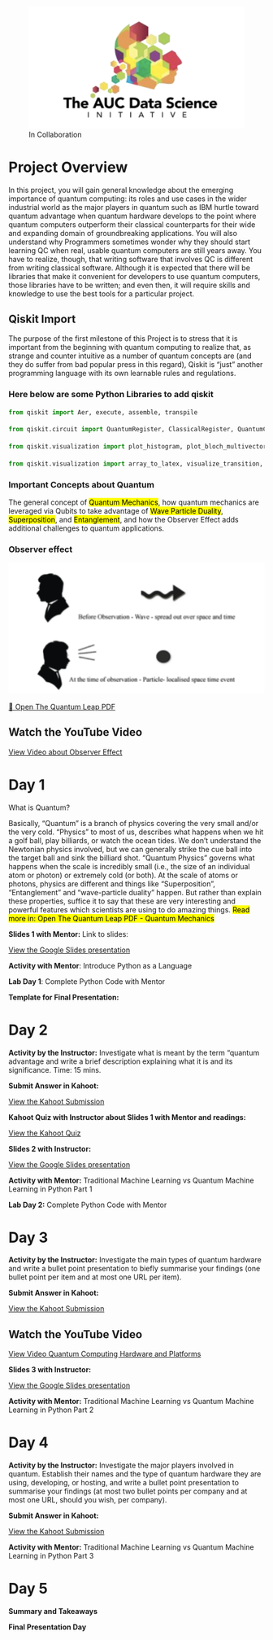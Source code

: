 <figure>
<img src="images/logo.png" alt="In Collaboration" />
<figcaption aria-hidden="true">In Collaboration</figcaption>
</figure>

# Project Overview

In this project, you will gain general knowledge about the emerging
importance of quantum computing: its roles and use cases in the wider
industrial world as the major players in quantum such as IBM hurtle
toward quantum advantage when quantum hardware develops to the point
where quantum computers outperform their classical counterparts for
their wide and expanding domain of groundbreaking applications. You will
also understand why Programmers sometimes wonder why they should start
learning QC when real, usable quantum computers are still years away.
You have to realize, though, that writing software that involves QC is
different from writing classical software. Although it is expected that
there will be libraries that make it convenient for developers to use
quantum computers, those libraries have to be written; and even then, it
will require skills and knowledge to use the best tools for a particular
project.

## Qiskit Import

The purpose of the first milestone of this Project is to stress that it
is important from the beginning with quantum computing to realize that,
as strange and counter intuitive as a number of quantum concepts are
(and they do suffer from bad popular press in this regard), Qiskit is
“just” another programming language with its own learnable rules and
regulations.

### Here below are some Python Libraries to add qiskit

``` python
from qiskit import Aer, execute, assemble, transpile

from qiskit.circuit import QuantumRegister, ClassicalRegister, QuantumCircuit

from qiskit.visualization import plot_histogram, plot_bloch_multivector, plot_bloch_vector, plot_state_qsphere, plot_state_city

from qiskit.visualization import array_to_latex, visualize_transition, circuit_drawer
```

### Important Concepts about Quantum

The general concept of <mark>Quantum Mechanics</mark>, how quantum
mechanics are leveraged via Qubits to take advantage of <mark>Wave
Particle Duality</mark>, <mark>Superposition</mark>, and
<mark>Entanglement</mark>, and how the Observer Effect adds additional
challenges to quantum applications.

### Observer effect

<img src="images/observer.png" width="700px" />

[📄 Open The Quantum Leap PDF](the-quantum-leap.pdf)

## Watch the YouTube Video

[View Video about Observer
Effect](https://www.youtube.com/watch?v=Rqh6CH1Hlvo)

# Day 1

What is Quantum?

Basically, “Quantum” is a branch of physics covering the very small
and/or the very cold. “Physics” to most of us, describes what happens
when we hit a golf ball, play billiards, or watch the ocean tides. We
don’t understand the Newtonian physics involved, but we can generally
strike the cue ball into the target ball and sink the billiard shot.
“Quantum Physics” governs what happens when the scale is incredibly
small (i.e., the size of an individual atom or photon) or extremely cold
(or both). At the scale of atoms or photons, physics are different and
things like “Superposition”, “Entanglement” and “wave-particle duality”
happen. But rather than explain these properties, suffice it to say that
these are very interesting and powerful features which scientists are
using to do amazing things. <mark>Read more in: Open The Quantum Leap
PDF - Quantum Mechanics</mark>

**Slides 1 with Mentor:** Link to slides:

[View the Google Slides
presentation](https://docs.google.com/presentation/d/1pihh1bgvob0EtGnNjDUEBEsEjPtyn4cPUDU3RACaKU8/edit?usp=sharing)

**Activity with Mentor**: Introduce Python as a Language

**Lab Day 1**: Complete Python Code with Mentor

**Template for Final Presentation:**

# Day 2

**Activity by the Instructor:** Investigate what is meant by the term
“quantum advantage and write a brief description explaining what it is
and its significance. Time: 15 mins.

**Submit Answer in Kahoot:**

[View the Kahoot
Submission](https://create.kahoot.it/share/question-1-pfx/3e993cf0-282a-4950-baff-6ebb56c823af)

**Kahoot Quiz with Instructor about Slides 1 with Mentor and readings:**

[View the Kahoot
Quiz](https://create.kahoot.it/share/exploring-quantum-computing/f3f7d69d-1835-4ae8-84f7-c1e373c9f9a2)

**Slides 2 with Instructor:**

[View the Google Slides
presentation](https://docs.google.com/presentation/d/1chIR5pmImynt7fxW5cClZDYPjrlLv-kLNCPCI_pxi9E/edit?usp=sharing)

**Activity with Mentor:** Traditional Machine Learning vs Quantum
Machine Learning in Python Part 1

**Lab Day 2:** Complete Python Code with Mentor

# Day 3

**Activity by the Instructor:** Investigate the main types of quantum
hardware and write a bullet point presentation to biefly summarise your
findings (one bullet point per item and at most one URL per item).

**Submit Answer in Kahoot:**

[View the Kahoot
Submission](https://create.kahoot.it/share/question-2-pfx/93b76656-ebc7-4f99-a43d-ddb388a0c778)

## Watch the YouTube Video

[View Video Quantum Computing Hardware and
Platforms](https://www.youtube.com/watch?v=yqIa7xhb3ds)

**Slides 3 with Instructor:**

[View the Google Slides
presentation](https://docs.google.com/presentation/d/1XFs1BMkP44_zO0kkxBn4G6b6HyiI02GzQqYQevI57MI/edit?usp=sharing)

**Activity with Mentor:** Traditional Machine Learning vs Quantum
Machine Learning in Python Part 2

# Day 4

**Activity by the Instructor:** Investigate the major players involved
in quantum. Establish their names and the type of quantum hardware they
are using, developing, or hosting, and write a bullet point presentation
to summarise your findings (at most two bullet points per company and at
most one URL, should you wish, per company).

**Submit Answer in Kahoot:**

[View the Kahoot
Submission](https://create.kahoot.it/share/question-3-pfx/b67058df-a34f-485f-ad50-534e5cda1df6)

**Activity with Mentor:** Traditional Machine Learning vs Quantum
Machine Learning in Python Part 3

# Day 5

**Summary and Takeaways**

**Final Presentation Day**
